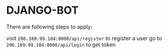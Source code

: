 # DJANGO-BOT

There are following steps to apply:

visit `206.189.99.104:8000/api/register` to register a user
go to `206.189.99.104:8000/api/login` to get token
